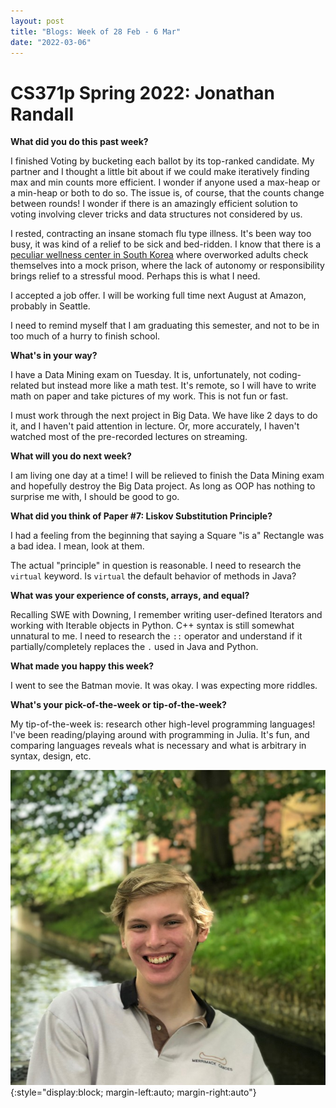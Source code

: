 ```yaml
---
layout: post
title: "Blogs: Week of 28 Feb - 6 Mar"
date: "2022-03-06"
---
```


# CS371p Spring 2022: Jonathan Randall

**What did you do this past week?** 

I finished Voting by bucketing each ballot by its top-ranked candidate. My partner and I thought a little bit about if we could make iteratively finding max and min counts more efficient. I wonder if anyone used a max-heap or a min-heap or both to do so. The issue is, of course, that the counts change between rounds! I wonder if there is an amazingly efficient solution to voting involving clever tricks and data structures not considered by us.

I rested, contracting an insane stomach flu type illness. It's been way too busy, it was kind of a relief to be sick and bed-ridden. I know that there is a [peculiar wellness center in South Korea](https://www.theatlantic.com/photo/2018/11/weekend-in-a-prison-cell-to-escape-modern-life/576652/) where overworked adults check themselves into a mock prison, where the lack of autonomy or responsibility brings relief to a stressful mood. Perhaps this is what I need.

I accepted a job offer. I will be working full time next August at Amazon, probably in Seattle. 

I need to remind myself that I am graduating this semester, and not to be in too much of a hurry to finish school.

**What's in your way?**

I have a Data Mining exam on Tuesday. It is, unfortunately, not coding-related but instead more like a math test. It's remote, so I will have to write math on paper and take pictures of my work. This is not fun or fast.

I must work through the next project in Big Data. We have like 2 days to do it, and I haven't paid attention in lecture. Or, more accurately, I haven't watched most of the pre-recorded lectures on streaming.

**What will you do next week?**

I am living one day at a time! I will be relieved to finish the Data Mining exam and hopefully destroy the Big Data project. As long as OOP has nothing to surprise me with, I should be good to go.

**What did you think of Paper #7: Liskov Substitution Principle?**

I had a feeling from the beginning that saying a Square "is a" Rectangle was a bad idea. I mean, look at them.

The actual "principle" in question is reasonable. I need to research the `virtual` keyword. Is `virtual` the default behavior of methods in Java?

**What was your experience of consts, arrays, and equal?**

Recalling SWE with Downing, I remember writing user-defined Iterators and working with Iterable objects in Python. C++ syntax is still somewhat unnatural to me. I need to research the `::` operator and understand if it partially/completely replaces the `.` used in Java and Python.

**What made you happy this week?**

I went to see the Batman movie. It was okay. I was expecting more riddles.

**What's your pick-of-the-week or tip-of-the-week?**

My tip-of-the-week is: research other high-level programming languages! I've been reading/playing around with programming in Julia. It's fun, and comparing languages reveals what is necessary and what is arbitrary in syntax, design, etc.

![Headshot](/assets/jonathan.png){:style="display:block; margin-left:auto; margin-right:auto"}